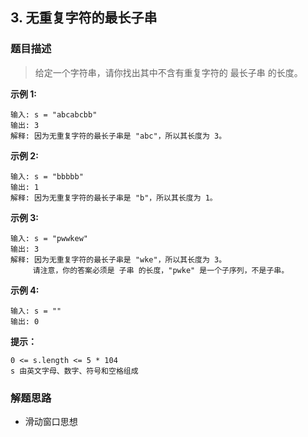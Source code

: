 ## 3. 无重复字符的最长子串
### 题目描述
> 给定一个字符串，请你找出其中不含有重复字符的 最长子串 的长度。


**示例 1:**
```
输入: s = "abcabcbb"
输出: 3 
解释: 因为无重复字符的最长子串是 "abc"，所以其长度为 3。
```

**示例 2:**
```
输入: s = "bbbbb"
输出: 1
解释: 因为无重复字符的最长子串是 "b"，所以其长度为 1。
```
**示例 3:**
```
输入: s = "pwwkew"
输出: 3
解释: 因为无重复字符的最长子串是 "wke"，所以其长度为 3。
     请注意，你的答案必须是 子串 的长度，"pwke" 是一个子序列，不是子串。
```
**示例 4:**
```
输入: s = ""
输出: 0
```
**提示：**
```
0 <= s.length <= 5 * 104
s 由英文字母、数字、符号和空格组成
```

### 解题思路

- 滑动窗口思想
